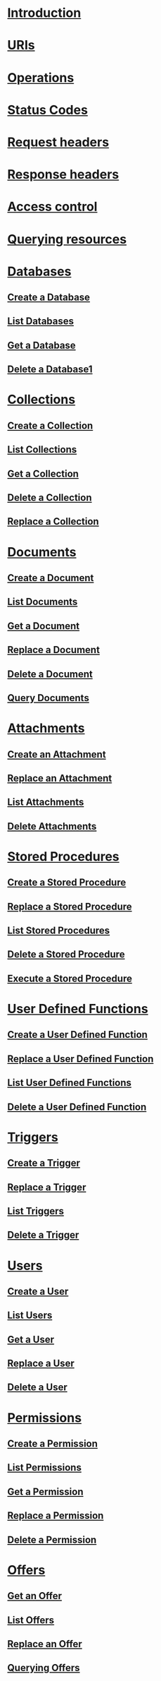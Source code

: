 # [Introduction](restful-interactions-with-documentdb-resources.md)
# [URIs](documentdb-resource-uri-syntax-for-rest.md)
# [Operations](common-tasks-using-the-documentdb-rest-api.md)
# [Status Codes](http-status-codes-for-documentdb.md)
# [Request headers](common-documentdb-rest-request-headers.md)
# [Response headers](common-documentdb-rest-response-headers.md)
# [Access control](access-control-on-documentdb-resources.md)
# [Querying resources](querying-documentdb-resources-using-the-rest-api.md)
# [Databases](databases.md)
## [Create a Database](create-a-database.md)
## [List Databases](list-databases.md)
## [Get a Database](get-a-database.md)
## [Delete a Database1](delete-a-database1.md)
# [Collections](collections.md)
## [Create a Collection](create-a-collection.md)
## [List Collections](list-collections.md)
## [Get a Collection](get-a-collection.md)
## [Delete a Collection](delete-a-collection.md)
## [Replace a Collection](replace-a-collection.md)
# [Documents](documents.md)
## [Create a Document](create-a-document.md)
## [List Documents](list-documents.md)
## [Get a Document](get-a-document.md)
## [Replace a Document](replace-a-document.md)
## [Delete a Document](delete-a-document.md)
## [Query Documents](query-documents.md)
# [Attachments](attachments.md)
## [Create an Attachment](create-an-attachment.md)
## [Replace an Attachment](replace-an-attachment.md)
## [List Attachments](list-attachments.md)
## [Delete Attachments](delete-attachments.md)
# [Stored Procedures](stored-procedures.md)
## [Create a Stored Procedure](create-a-stored-procedure.md)
## [Replace a Stored Procedure](replace-a-stored-procedure.md)
## [List Stored Procedures](list-stored-procedures.md)
## [Delete a Stored Procedure](delete-a-stored-procedure.md)
## [Execute a Stored Procedure](execute-a-stored-procedure.md)
# [User Defined Functions](user-defined-functions.md)
## [Create a User Defined Function](create-a-user-defined-function.md)
## [Replace a User Defined Function](replace-a-user-defined-function.md)
## [List User Defined Functions](list-user-defined-functions.md)
## [Delete a User Defined Function](delete-a-user-defined-function.md)
# [Triggers](triggers.md)
## [Create a Trigger](create-a-trigger.md)
## [Replace a Trigger](replace-a-trigger.md)
## [List Triggers](list-triggers.md)
## [Delete a Trigger](delete-a-trigger.md)
# [Users](users.md)
## [Create a User](create-a-user.md)
## [List Users](list-users.md)
## [Get a User](get-a-user.md)
## [Replace a User](replace-a-user.md)
## [Delete a User](delete-a-user.md)
# [Permissions](permissions.md)
## [Create a Permission](create-a-permission.md)
## [List Permissions](list-permissions.md)
## [Get a Permission](get-a-permission.md)
## [Replace a Permission](replace-a-permission.md)
## [Delete a Permission](delete-a-permission.md)
# [Offers](offers.md)
## [Get an Offer](get-an-offer.md)
## [List Offers](list-offers.md)
## [Replace an Offer](replace-an-offer.md)
## [Querying Offers](querying-offers.md)